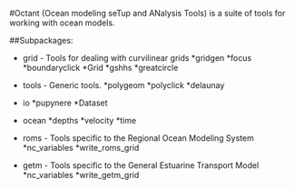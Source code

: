 #Octant (Ocean modeling seTup and ANalysis Tools) is a suite of tools for working with ocean models.

##Subpackages:
  
* grid  -  Tools for dealing with curvilinear grids
    *gridgen
    *focus
    *boundaryclick
    *Grid
    *gshhs
    *greatcircle
  
* tools -  Generic tools.
    *polygeom
    *polyclick
    *delaunay
  
* io
    *pupynere
    *Dataset
  
* ocean
    *depths
    *velocity
    *time
  
* roms -  Tools specific to the Regional Ocean Modeling System
    *nc_variables
    *write_roms_grid
  
* getm - Tools specific to the General Estuarine Transport Model
    *nc_variables
    *write_getm_grid
  
